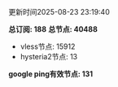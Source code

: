 更新时间2025-08-23 23:19:40

**总订阅: 188**
**总节点: 40488**
- vless节点: 15912
- hysteria2节点: 13

**google ping有效节点: 131**
